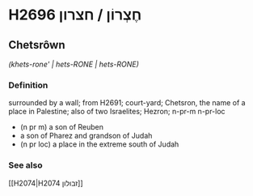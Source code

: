 # H2696 חֶצְרוֹן / חצרון

## Chetsrôwn

_(khets-rone' | hets-RONE | hets-RONE)_

### Definition

surrounded by a wall; from H2691; court-yard; Chetsron, the name of a place in Palestine; also of two Israelites; Hezron; n-pr-m n-pr-loc

- (n pr m) a son of Reuben
- a son of Pharez and grandson of Judah
- (n pr loc) a place in the extreme south of Judah

### See also

[[H2074|H2074 זבולון]]
